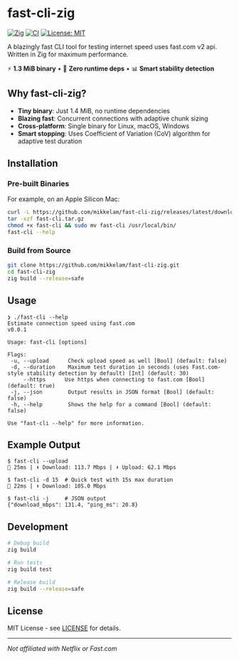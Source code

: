 # fast-cli-zig

[![Zig](https://img.shields.io/badge/Zig-0.14.0+-orange.svg)](https://ziglang.org/)
[![CI](https://github.com/mikkelam/fast-cli-zig/actions/workflows/ci.yml/badge.svg)](https://github.com/mikkelam/fast-cli-zig/actions/workflows/ci.yml)
[![License: MIT](https://img.shields.io/badge/License-MIT-yellow.svg)](https://opensource.org/licenses/MIT)

A blazingly fast CLI tool for testing internet speed uses fast.com v2 api. Written in Zig for maximum performance.

⚡ **1.3 MiB binary** • 🚀 **Zero runtime deps** • 📊 **Smart stability detection**

## Why fast-cli-zig?

- **Tiny binary**: Just 1.4 MiB, no runtime dependencies
- **Blazing fast**: Concurrent connections with adaptive chunk sizing
- **Cross-platform**: Single binary for Linux, macOS, Windows
- **Smart stopping**: Uses Coefficient of Variation (CoV) algorithm for adaptive test duration

## Installation

### Pre-built Binaries
For example, on an Apple Silicon Mac:
```bash
curl -L https://github.com/mikkelam/fast-cli-zig/releases/latest/download/fast-cli-aarch64-macos.tar.gz -o fast-cli.tar.gz
tar -xzf fast-cli.tar.gz
chmod +x fast-cli && sudo mv fast-cli /usr/local/bin/
fast-cli --help
```

### Build from Source
```bash
git clone https://github.com/mikkelam/fast-cli-zig.git
cd fast-cli-zig
zig build --release=safe
```

## Usage
```console
❯ ./fast-cli --help
Estimate connection speed using fast.com
v0.0.1

Usage: fast-cli [options]

Flags:
 -u, --upload      Check upload speed as well [Bool] (default: false)
 -d, --duration    Maximum test duration in seconds (uses Fast.com-style stability detection by default) [Int] (default: 30)
     --https      Use https when connecting to fast.com [Bool] (default: true)
 -j, --json        Output results in JSON format [Bool] (default: false)
 -h, --help        Shows the help for a command [Bool] (default: false)

Use "fast-cli --help" for more information.
```

## Example Output

```console
$ fast-cli --upload
🏓 25ms | ⬇️ Download: 113.7 Mbps | ⬆️ Upload: 62.1 Mbps

$ fast-cli -d 15  # Quick test with 15s max duration
🏓 22ms | ⬇️ Download: 105.0 Mbps

$ fast-cli -j     # JSON output
{"download_mbps": 131.4, "ping_ms": 20.8}
```

## Development

```bash
# Debug build
zig build

# Run tests
zig build test

# Release build
zig build --release=safe
```

## License

MIT License - see [LICENSE](LICENSE) for details.

---

*Not affiliated with Netflix or Fast.com*
